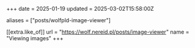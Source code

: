 +++
date = 2025-01-19
updated = 2025-03-02T15:58:00Z

aliases = ["posts/wolfpld-image-viewer"]

[[extra.like_of]]
url = "https://wolf.nereid.pl/posts/image-viewer"
name = "Viewing images"
+++
